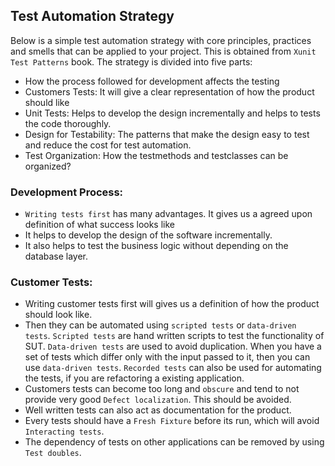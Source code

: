 
## Test Automation Strategy

Below is a simple test automation strategy with core principles, practices and smells that can be applied to your project. This is obtained from `Xunit Test Patterns` book. The strategy is divided into five parts:

* How the process followed for development affects the testing
* Customers Tests: It will give a clear representation of how the product should like
* Unit Tests: Helps to develop the design incrementally and helps to tests the code thoroughly.
* Design for Testability: The patterns that make the design easy to test and reduce the cost for test automation.
* Test Organization: How the testmethods and testclasses can be organized?

### Development Process:

* `Writing tests first` has many advantages. It gives us a agreed upon definition of what success looks like
* It helps to develop the design of the software incrementally.
* It also helps to test the business logic without depending on the database layer.

### Customer Tests:

* Writing customer tests first will gives us a definition of how the product should look like.
* Then they can be automated using `scripted tests` or `data-driven tests`. `Scripted tests` are hand written scripts to test the functionality of SUT. `Data-driven tests` are used to avoid duplication. When you have a set of tests which differ only with the input passed to it, then you can use `data-driven tests`. `Recorded tests` can also be used for automating the tests, if you are refactoring a existing application.
* Customers tests can become too long and `obscure` and tend to not provide very good `Defect localization`. This should be avoided.
* Well written tests can also act as documentation for the product.
* Every tests should have a `Fresh Fixture` before its run, which will avoid `Interacting tests`.
* The dependency of tests on other applications can be removed by using `Test doubles`.


